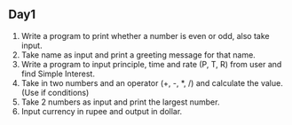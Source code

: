 ## Day1

1. Write a program to print whether a number is even or odd, also take input.
2. Take name as input and print a greeting message for that name.
3. Write a program to input principle, time and rate (P, T, R) from user and find Simple Interest.
4. Take in two numbers and an operator (+, -, *, /) and calculate the value. (Use if conditions)
5. Take 2 numbers as input and print the largest number.
6. Input currency in rupee and output in dollar.